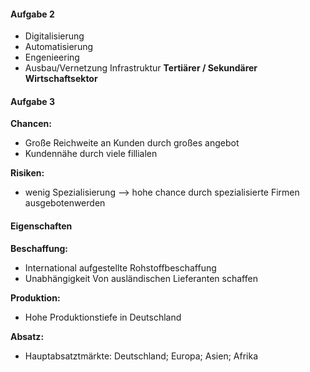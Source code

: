#### Aufgabe 2
- Digitalisierung
- Automatisierung
- Engenieering
- Ausbau/Vernetzung Infrastruktur
**Tertiärer / Sekundärer Wirtschaftsektor**
#### Aufgabe 3
**Chancen:**
- Große Reichweite an Kunden durch großes angebot
- Kundennähe durch viele fillialen

**Risiken:**
- wenig Spezialisierung —> hohe chance durch spezialisierte Firmen ausgebotenwerden


#### Eigenschaften

**Beschaffung:**
- International aufgestellte Rohstoffbeschaffung
- Unabhängigkeit Von ausländischen Lieferanten schaffen 

**Produktion:**
- Hohe Produktionstiefe in Deutschland 

**Absatz:**
- Hauptabsatztmärkte: Deutschland; Europa; Asien; Afrika